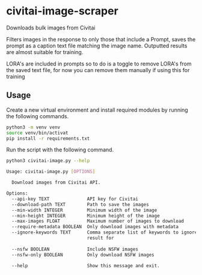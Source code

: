 
# civitai-image-scraper

Downloads bulk images from Civitai

Filters images in the response to only those that include a Prompt, saves the prompt as a caption text file matching the image name.
Outputted results are almost suitable for training.

LORA's are included in prompts so to do is a toggle to remove LORA's from the saved text file, for now you can remove them manually if using this for training

## Usage

Create a new virtual environment and install required modules by running the following commands.

```bash
python3 -m venv venv
source venv/bin/activat
pip install -r requirements.txt
```

Run the script with the following command.

```bash
python3 civitai-image.py --help

Usage: civitai-image.py [OPTIONS]

  Download images from Civitai API.

Options:
  --api-key TEXT              API key for Civitai
  --download-path TEXT        Path to save the images
  --min-width INTEGER         Minimum width of the image
  --min-height INTEGER        Minimum height of the image
  --max-images FLOAT          Maximum number of images to download
  --require-metadata BOOLEAN  Only download images with metadata
  --ignore-keywords TEXT      Comma separate list of keywords to ignore a
                              result for
                              
  --nsfw BOOLEAN              Include NSFW images
  --nsfw-only BOOLEAN         Only download NSFW images
  
  --help                      Show this message and exit.
```

